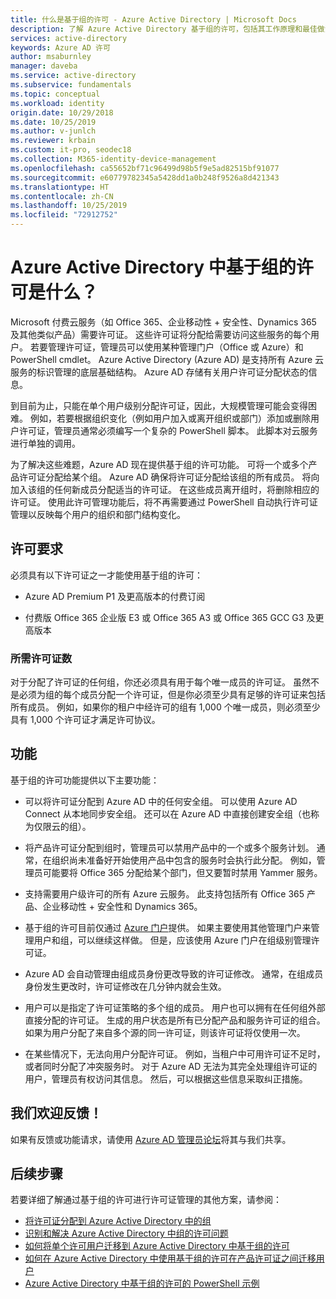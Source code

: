 ```yaml
---
title: 什么是基于组的许可 - Azure Active Directory | Microsoft Docs
description: 了解 Azure Active Directory 基于组的许可，包括其工作原理和最佳做法。
services: active-directory
keywords: Azure AD 许可
author: msaburnley
manager: daveba
ms.service: active-directory
ms.subservice: fundamentals
ms.topic: conceptual
ms.workload: identity
origin.date: 10/29/2018
ms.date: 10/25/2019
ms.author: v-junlch
ms.reviewer: krbain
ms.custom: it-pro, seodec18
ms.collection: M365-identity-device-management
ms.openlocfilehash: ca55652bf71c96499d98b5f9e5ad82515bf91077
ms.sourcegitcommit: e60779782345a5428dd1a0b248f9526a8d421343
ms.translationtype: HT
ms.contentlocale: zh-CN
ms.lasthandoff: 10/25/2019
ms.locfileid: "72912752"
---
```

# <a name="what-is-group-based-licensing-in-azure-active-directory"></a>Azure Active Directory 中基于组的许可是什么？

Microsoft 付费云服务（如 Office 365、企业移动性 + 安全性、Dynamics 365 及其他类似产品）需要许可证。 这些许可证将分配给需要访问这些服务的每个用户。 若要管理许可证，管理员可以使用某种管理门户（Office 或 Azure）和 PowerShell cmdlet。 Azure Active Directory (Azure AD) 是支持所有 Azure 云服务的标识管理的底层基础结构。 Azure AD 存储有关用户许可证分配状态的信息。

到目前为止，只能在单个用户级别分配许可证，因此，大规模管理可能会变得困难。 例如，若要根据组织变化（例如用户加入或离开组织或部门）添加或删除用户许可证，管理员通常必须编写一个复杂的 PowerShell 脚本。 此脚本对云服务进行单独的调用。

为了解决这些难题，Azure AD 现在提供基于组的许可功能。 可将一个或多个产品许可证分配给某个组。 Azure AD 确保将许可证分配给该组的所有成员。 将向加入该组的任何新成员分配适当的许可证。 在这些成员离开组时，将删除相应的许可证。 使用此许可管理功能后，将不再需要通过 PowerShell 自动执行许可证管理以反映每个用户的组织和部门结构变化。

## <a name="licensing-requirements"></a>许可要求
必须具有以下许可证之一才能使用基于组的许可：

- Azure AD Premium P1 及更高版本的付费订阅

- 付费版 Office 365 企业版 E3 或 Office 365 A3 或 Office 365 GCC G3 及更高版本

### <a name="required-number-of-licenses"></a>所需许可证数
对于分配了许可证的任何组，你还必须具有用于每个唯一成员的许可证。 虽然不是必须为组的每个成员分配一个许可证，但是你必须至少具有足够的许可证来包括所有成员。 例如，如果你的租户中经许可的组有 1,000 个唯一成员，则必须至少具有 1,000 个许可证才满足许可协议。

## <a name="features"></a>功能

基于组的许可功能提供以下主要功能：

- 可以将许可证分配到 Azure AD 中的任何安全组。 可以使用 Azure AD Connect 从本地同步安全组。 还可以在 Azure AD 中直接创建安全组（也称为仅限云的组）。

- 将产品许可证分配到组时，管理员可以禁用产品中的一个或多个服务计划。 通常，在组织尚未准备好开始使用产品中包含的服务时会执行此分配。 例如，管理员可能要将 Office 365 分配给某个部门，但又要暂时禁用 Yammer 服务。

- 支持需要用户级许可的所有 Azure 云服务。 此支持包括所有 Office 365 产品、企业移动性 + 安全性和 Dynamics 365。

- 基于组的许可目前仅通过 [Azure 门户](https://portal.azure.cn)提供。 如果主要使用其他管理门户来管理用户和组，可以继续这样做。 但是，应该使用 Azure 门户在组级别管理许可证。

- Azure AD 会自动管理由组成员身份更改导致的许可证修改。 通常，在组成员身份发生更改时，许可证修改在几分钟内就会生效。

- 用户可以是指定了许可证策略的多个组的成员。 用户也可以拥有在任何组外部直接分配的许可证。 生成的用户状态是所有已分配产品和服务许可证的组合。 如果为用户分配了来自多个源的同一许可证，则该许可证将仅使用一次。

- 在某些情况下，无法向用户分配许可证。 例如，当租户中可用许可证不足时，或者同时分配了冲突服务时。 对于 Azure AD 无法为其完全处理组许可证的用户，管理员有权访问其信息。 然后，可以根据这些信息采取纠正措施。

## <a name="your-feedback-is-welcome"></a>我们欢迎反馈！

如果有反馈或功能请求，请使用 [Azure AD 管理员论坛](https://feedback.azure.com/forums/169401-azure-active-directory?category_id=162510)将其与我们共享。

## <a name="next-steps"></a>后续步骤

若要详细了解通过基于组的许可进行许可证管理的其他方案，请参阅：

* [将许可证分配到 Azure Active Directory 中的组](../users-groups-roles/licensing-groups-assign.md)
* [识别和解决 Azure Active Directory 中组的许可问题](../users-groups-roles/licensing-groups-resolve-problems.md)
* [如何将单个许可用户迁移到 Azure Active Directory 中基于组的许可](../users-groups-roles/licensing-groups-migrate-users.md)
* [如何在 Azure Active Directory 中使用基于组的许可在产品许可证之间迁移用户](../users-groups-roles/licensing-groups-change-licenses.md)
* [Azure Active Directory 中基于组的许可的 PowerShell 示例](../users-groups-roles/licensing-ps-examples.md)

<!-- Update_Description: wording update -->
